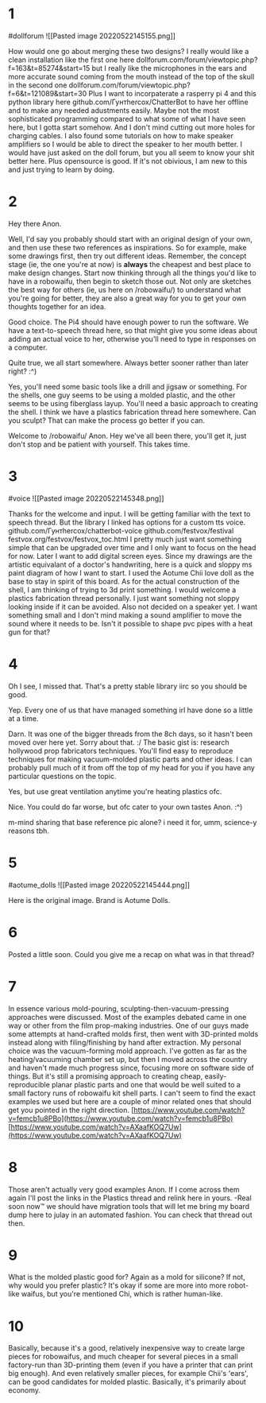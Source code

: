# 1
#dollforum
![[Pasted image 20220522145155.png]]

How would one go about merging these two designs? I really would like a clean installation like the first one here dollforum.com/forum/viewtopic.php?f=163&t=85274&start=15 but I really like the microphones in the ears and more accurate sound coming from the mouth instead of the top of the skull in the second one dollforum.com/forum/viewtopic.php?f=6&t=121089&start=30 Plus I want to incorpaterate a rasperry pi 4 and this python library here github.com/Гунтhercox/ChatterBot to have her offline and to make any needed adustments easily. Maybe not the most sophisticated programming compared to what some of what I have seen here, but I gotta start somehow. And I don't mind cutting out more holes for charging cables. I also found some tutorials on how to make speaker amplifiers so I would be able to direct the speaker to her mouth better. I would have just asked on the doll forum, but you all seem to know your shit better here. Plus opensource is good. If it's not obivious, I am new to this and just trying to learn by doing.

# 2
Hey there Anon.

Well, I'd say you probably should start with an original design of your own, and then use these two references as inspirations. So for example, make some drawings first, then try out different ideas. Remember, the concept stage (ie, the one you're at now) is **always** the cheapest and best place to make design changes. Start now thinking through all the things you'd like to have in a robowaifu, then begin to sketch those out. Not only are sketches the best way for others (ie, us here on /robowaifu/) to understand what you're going for better, they are also a great way for you to get your own thoughts together for an idea.

Good choice. The Pi4 should have enough power to run the software. We have a text-to-speech thread here, so that might give you some ideas about adding an actual voice to her, otherwise you'll need to type in responses on a computer.

Quite true, we all start somewhere. Always better sooner rather than later right? :^)

Yes, you'll need some basic tools like a drill and jigsaw or something. For the shells, one guy seems to be using a molded plastic, and the other seems to be using fiberglass layup. You'll need a basic approach to creating the shell. I think we have a plastics fabrication thread here somewhere. Can you sculpt? That can make the process go better if you can.

Welcome to /robowaifu/ Anon. Hey we've all been there, you'll get it, just don't stop and be patient with yourself. This takes time.

# 3
#voice
![[Pasted image 20220522145348.png]]

Thanks for the welcome and input. I will be getting familiar with the text to speech thread. But the library I linked has options for a custom tts voice. github.com/Гунтhercox/chatterbot-voice github.com/festvox/festival festvox.org/festvox/festvox_toc.html I pretty much just want something simple that can be upgraded over time and I only want to focus on the head for now. Later I want to add digital screen eyes. Since my drawings are the artistic equivalant of a doctor's handwriting, here is a quick and sloppy ms paint diagram of how I want to start. I used the Aotume Chii love doll as the base to stay in spirit of this board. As for the actual construction of the shell, I am thinking of trying to 3d print something. I would welcome a plastics fabrication thread personally. I just want something not sloppy looking inside if it can be avoided. Also not decided on a speaker yet. I want something small and I don't mind making a sound amplifier to move the sound where it needs to be. Isn't it possible to shape pvc pipes with a heat gun for that?

# 4
Oh I see, I missed that. That's a pretty stable library iirc so you should be good.

Yep. Every one of us that have managed something irl have done so a little at a time.

Darn. It was one of the bigger threads from the 8ch days, so it hasn't been moved over here yet. Sorry about that. :/ The basic gist is: research hollywood prop fabricators techniques. You'll find easy to reproduce techniques for making vacuum-molded plastic parts and other ideas. I can probably pull much of it from off the top of my head for you if you have any particular questions on the topic.

Yes, but use great ventilation anytime you're heating plastics ofc.

Nice. You could do far worse, but ofc cater to your own tastes Anon. :^)

m-mind sharing that base reference pic alone? i need it for, umm, science-y reasons tbh.

# 5
#aotume_dolls
![[Pasted image 20220522145444.png]]

Here is the original image. Brand is Aotume Dolls.

# 6
Posted a little soon. Could you give me a recap on what was in that thread?

# 7
In essence various mold-pouring, sculpting-then-vacuum-pressing approaches were discussed. Most of the examples debated came in one way or other from the film prop-making industries. One of our guys made some attempts at hand-crafted molds first, then went with 3D-printed molds instead along with filing/finishing by hand after extraction. My personal choice was the vacuum-forming mold approach. I've gotten as far as the heating/vacuuming chamber set up, but then I moved across the country and haven't made much progress since, focusing more on software side of things. But it's still a promising approach to creating cheap, easily-reproducible planar plastic parts and one that would be well suited to a small factory runs of robowaifu kit shell parts. I can't seem to find the exact examples we used but here are a couple of minor related ones that should get you pointed in the right direction. [https://www.youtube.com/watch?v=femcb1u8PBo](https://www.youtube.com/watch?v=femcb1u8PBo) [https://www.youtube.com/watch?v=AXaafKOQ7Uw](https://www.youtube.com/watch?v=AXaafKOQ7Uw)

# 8
Those aren't actually very good examples Anon. If I come across them again I'll post the links in the Plastics thread and relink here in yours. -Real soon now™ we should have migration tools that will let me bring my board dump here to julay in an automated fashion. You can check that thread out then.

# 9
What is the molded plastic good for? Again as a mold for silicone? If not, why would you prefer plastic? It's okay if some are more into more robot-like waifus, but you're mentioned Chi, which is rather human-like.

# 10
Basically, because it's a good, relatively inexpensive way to create large pieces for robowaifus, and much cheaper for several pieces in a small factory-run than 3D-printing them (even if you have a printer that can print big enough). And even relatively smaller pieces, for example Chii's 'ears', can be good candidates for molded plastic. Basically, it's primarily about economy.